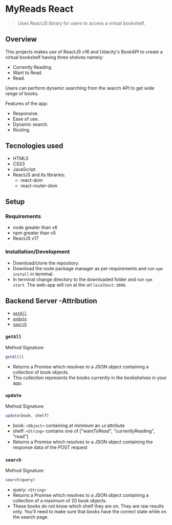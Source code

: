 # MyReads React

> Uses ReactJS library for users to access a virtual bookshelf.

## Overview

This projects makes use of ReactJS v16 and Udacity's BookAPI to create a virtual bookshelf having three shelves namely:
- Currently Reading.
- Want to Read.
- Read.

Users can perform dynamic searching from the search API to get wide range of books.

Features of the app: 
- Responsive.
- Ease of use.
- Dynamic search.
- Routing.

## Tecnologies used
- HTML5
- CSS3
- JavaScript
- ReactJS and its libraries:
    - react-dom
    - react-router-dom

## Setup

### Requirements
- node greater than v6
- npm greater than v5
- ReactJS v17

### Installation/Development
- Download/clone the repository.
- Download the node package manager as per requirements and run `npm install` in terminal.
- In terminal change directory to the downloaded folder and run `npm start`. The web-app will run at the url `localhost:3000`.


## Backend Server -Attribution

* [`getAll`](#getall)
* [`update`](#update)
* [`search`](#search)

### `getAll`

Method Signature:

```js
getAll()
```

* Returns a Promise which resolves to a JSON object containing a collection of book objects.
* This collection represents the books currently in the bookshelves in your app.

### `update`

Method Signature:

```js
update(book, shelf)
```

* book: `<Object>` containing at minimum an `id` attribute
* shelf: `<String>` contains one of ["wantToRead", "currentlyReading", "read"]  
* Returns a Promise which resolves to a JSON object containing the response data of the POST request

### `search`

Method Signature:

```js
search(query)
```

* query: `<String>`
* Returns a Promise which resolves to a JSON object containing a collection of a maximum of 20 book objects.
* These books do not know which shelf they are on. They are raw results only. You'll need to make sure that books have the correct state while on the search page.
